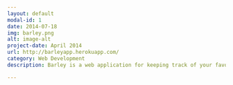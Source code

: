 ```yaml
---
layout: default
modal-id: 1
date: 2014-07-18
img: barley.png
alt: image-alt
project-date: April 2014
url: http://barleyapp.herokuapp.com/
category: Web Development
description: Barley is a web application for keeping track of your favorite beers. It's built on a node/express/mongo/backbone stack. 

---
```

